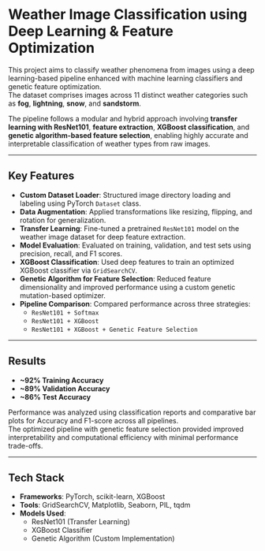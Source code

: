 # Weather Image Classification using Deep Learning & Feature Optimization

This project aims to classify weather phenomena from images using a deep learning-based pipeline enhanced with machine learning classifiers and genetic feature optimization.  
The dataset comprises images across 11 distinct weather categories such as **fog**, **lightning**, **snow**, and **sandstorm**.

The pipeline follows a modular and hybrid approach involving **transfer learning with ResNet101**, **feature extraction**, **XGBoost classification**, and **genetic algorithm-based feature selection**, enabling highly accurate and interpretable classification of weather types from raw images.

---

## Key Features

- **Custom Dataset Loader**: Structured image directory loading and labeling using PyTorch `Dataset` class.
- **Data Augmentation**: Applied transformations like resizing, flipping, and rotation for generalization.
- **Transfer Learning**: Fine-tuned a pretrained `ResNet101` model on the weather image dataset for deep feature extraction.
- **Model Evaluation**: Evaluated on training, validation, and test sets using precision, recall, and F1 scores.
- **XGBoost Classification**: Used deep features to train an optimized XGBoost classifier via `GridSearchCV`.
- **Genetic Algorithm for Feature Selection**: Reduced feature dimensionality and improved performance using a custom genetic mutation-based optimizer.
- **Pipeline Comparison**: Compared performance across three strategies:
  - `ResNet101 + Softmax`
  - `ResNet101 + XGBoost`
  - `ResNet101 + XGBoost + Genetic Feature Selection`

---

## Results

- **~92% Training Accuracy**
- **~89% Validation Accuracy**
- **~86% Test Accuracy**

Performance was analyzed using classification reports and comparative bar plots for Accuracy and F1-score across all pipelines.  
The optimized pipeline with genetic feature selection provided improved interpretability and computational efficiency with minimal performance trade-offs.

---

## Tech Stack

- **Frameworks**: PyTorch, scikit-learn, XGBoost
- **Tools**: GridSearchCV, Matplotlib, Seaborn, PIL, tqdm
- **Models Used**:
  - ResNet101 (Transfer Learning)
  - XGBoost Classifier
  - Genetic Algorithm (Custom Implementation)
